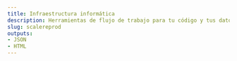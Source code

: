```yaml
---
title: Infraestructura informática
description: Herramientas de flujo de trabajo para tu código y tus datos
slug: scalereprod
outputs:
- JSON
- HTML
---
```




